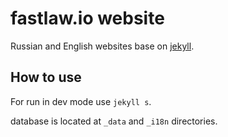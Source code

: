 fastlaw.io website
====================

Russian and English websites base on [jekyll](https://jekyllrb.com/).

## How to use

For run in dev mode use `jekyll s`.

database is located at `_data` and `_i18n` directories.

